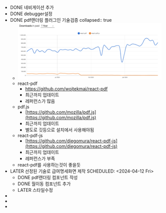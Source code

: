 - DONE 네비게이션 추가
- DONE debugger설정
- DONE pdf랜더링 플러그인 기술검증
  collapsed:: true
	- ![image.png](../assets/image_1712640758061_0.png)
	- react-pdf
		- https://github.com/wojtekmaj/react-pdf
		- 최근까지 업데이트
		- 레퍼런스가 많음
	- pdf.js
		- [https://github.com/mozilla/pdf.js](https://github.com/mozilla/pdf.js)
		- 최근까지 업데이트
		- 별도로 깃등으로 설치에서 사용해야됨
	- react-pdf-js
		- [https://github.com/diegomura/react-pdf-js](https://github.com/diegomura/react-pdf-js)
		- 최근까지 업데이트
		- 레퍼런스가 부족
	- react-pdf를 사용하는것이 좋을듯
- LATER 선정된 기술로 급여명세화면 제작
  SCHEDULED: <2024-04-12 Fri>
	- DONE pdf랜더링 컴포넌트 작성
	- DONE 월이동 컴포넌트 추가
	- LATER 스타일수정
-
-
-
